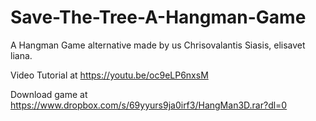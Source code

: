 # Save-The-Tree-A-Hangman-Game
A Hangman Game alternative made by us Chrisovalantis Siasis, elisavet liana.

Video Tutorial at https://youtu.be/oc9eLP6nxsM

Download game at https://www.dropbox.com/s/69yyurs9ja0irf3/HangMan3D.rar?dl=0
